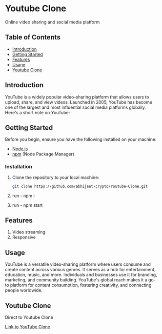 # Youtube Clone

Online video sharing and social media platform

## Table of Contents

- [Introduction](#introduction)
- [Getting Started](#getting-started)
- [Features](#features)
- [Usage](#usage)
- [Youtube Clone](#Youtube-Clone)


## Introduction


YouTube is a widely popular video-sharing platform that allows users to upload, share, and view videos. Launched in 2005, YouTube has become one of the largest and most influential social media platforms globally. Here's a short note on YouTube:

## Getting Started

Before you begin, ensure you have the following installed on your machine:

- [Node.js](https://nodejs.org/)
- [npm](https://www.npmjs.com/) (Node Package Manager)

### Installation

1. Clone the repository to your local machine:

   ```bash
   git clone https://github.com/abhijeet-crypto/Youtube-Clone.git
2. run - npm i
3. run - npm start

## Features

1. Video streaming
2. Responsive

## Usage

YouTube is a versatile video-sharing platform where users consume and create content across various genres. It serves as a hub for entertainment, education, music, and more. Individuals and businesses use it for branding, marketing, and community building. YouTube's global reach makes it a go-to platform for content consumption, fostering creativity, and connecting people worldwide.

## Youtube Clone

Direct to Youtube Clone

[Link to YouTube Clone](https://imaginative-taffy-b097d3.netlify.app/)

